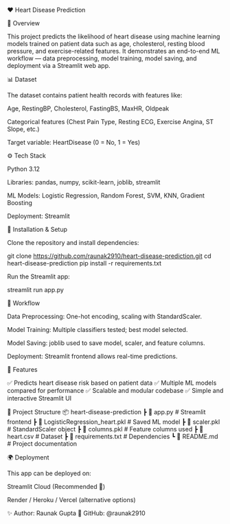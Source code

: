 ❤️ Heart Disease Prediction


📌 Overview

This project predicts the likelihood of heart disease using machine learning models trained on patient data such as age, cholesterol, resting blood pressure, and exercise-related features. It demonstrates an end-to-end ML workflow — data preprocessing, model training, model saving, and deployment via a Streamlit web app.

📊 Dataset

The dataset contains patient health records with features like:

Age, RestingBP, Cholesterol, FastingBS, MaxHR, Oldpeak

Categorical features (Chest Pain Type, Resting ECG, Exercise Angina, ST Slope, etc.)

Target variable: HeartDisease (0 = No, 1 = Yes)

⚙️ Tech Stack

Python 3.12

Libraries: pandas, numpy, scikit-learn, joblib, streamlit

ML Models: Logistic Regression, Random Forest, SVM, KNN, Gradient Boosting

Deployment: Streamlit

🚀 Installation & Setup

Clone the repository and install dependencies:

git clone https://github.com/raunak2910/heart-disease-prediction.git
cd heart-disease-prediction
pip install -r requirements.txt


Run the Streamlit app:

streamlit run app.py

🧠 Workflow

Data Preprocessing: One-hot encoding, scaling with StandardScaler.

Model Training: Multiple classifiers tested; best model selected.

Model Saving: joblib used to save model, scaler, and feature columns.

Deployment: Streamlit frontend allows real-time predictions.

🎯 Features

✅ Predicts heart disease risk based on patient data
✅ Multiple ML models compared for performance
✅ Scalable and modular codebase
✅ Simple and interactive Streamlit UI

📂 Project Structure
📦 heart-disease-prediction
 ┣ 📜 app.py                 # Streamlit frontend
 ┣ 📜 LogisticRegression_heart.pkl   # Saved ML model
 ┣ 📜 scaler.pkl             # StandardScaler object
 ┣ 📜 columns.pkl            # Feature columns used
 ┣ 📜 heart.csv              # Dataset
 ┣ 📜 requirements.txt       # Dependencies
 ┗ 📜 README.md              # Project documentation

🌍 Deployment

This app can be deployed on:

Streamlit Cloud
 (Recommended 🚀)

Render / Heroku / Vercel (alternative options)

✨ Author: Raunak Gupta
🔗 GitHub: @raunak2910
